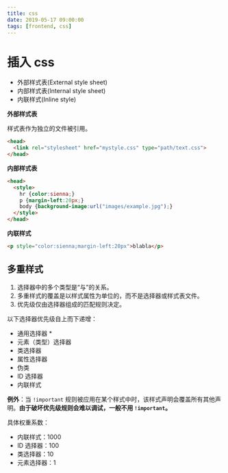 ```yaml
---
title: css
date: 2019-05-17 09:00:00
tags: [frontend, css]
---
```


# 插入 css

- 外部样式表(External style sheet)
- 内部样式表(Internal style sheet)
- 内联样式(Inline style)

**外部样式表**

样式表作为独立的文件被引用。

```html
<head>
  <link rel="stylesheet" href="mystyle.css" type="path/text.css">
</head>
```

**内部样式表**

```html
<head>
  <style>
    hr {color:sienna;}
    p {margin-left:20px;}
    body {background-image:url("images/example.jpg");}
  </style>
</head>
```

**内联样式**

```html
<p style="color:sienna;margin-left:20px">blabla</p>
```

## 多重样式

1. 选择器中的多个类型是“与”的关系。
2. 多重样式的覆盖是以样式属性为单位的，而不是选择器或样式表文件。
3. 优先级仅由选择器组成的匹配规则决定。

以下选择器优先级自上而下递增：

- 通用选择器 *
- 元素（类型）选择器
- 类选择器
- 属性选择器
- 伪类
- ID 选择器
- 内联样式

**例外**：当 `!important` 规则被应用在某个样式中时，该样式声明会覆盖所有其他声明。**由于破坏优先级规则会难以调试，一般不用 `!important`。**

具体权重系数：

- 内联样式：1000
- ID 选择器：100
- 类选择器：10
- 元素选择器：1

